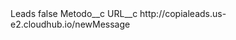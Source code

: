<?xml version="1.0" encoding="UTF-8"?>
<CustomMetadata xmlns="http://soap.sforce.com/2006/04/metadata" xmlns:xsi="http://www.w3.org/2001/XMLSchema-instance" xmlns:xsd="http://www.w3.org/2001/XMLSchema">
    <label>Leads</label>
    <protected>false</protected>
    <values>
        <field>Metodo__c</field>
        <value xsi:nil="true"/>
    </values>
    <values>
        <field>URL__c</field>
        <value xsi:type="xsd:string">http://copialeads.us-e2.cloudhub.io/newMessage</value>
    </values>
</CustomMetadata>
